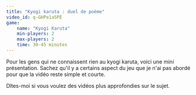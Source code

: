 ```yaml
---
title: "Kyogi karuta : duel de poème"
video_id: q-GHPe1a5PE
game:
    name: "Kyogi Karuta"
    min-players: 2
    max-players: 2
    time: 30-45 minutes
---
```


Pour les gens qui ne connaissent rien au kyogi karuta, voici une mini présentation. Sachez qu'il y a certains aspect du jeu que je n'ai pas abordé pour que la vidéo reste simple et courte.

Dîtes-moi si vous voulez des vidéos plus approfondies sur le sujet.